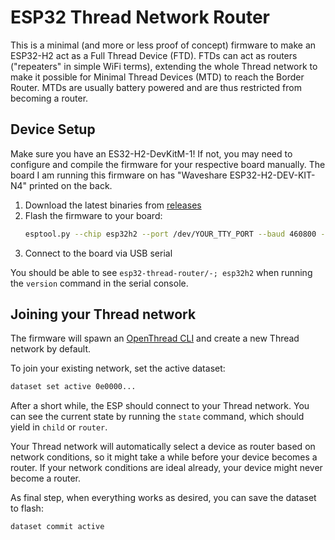 # ESP32 Thread Network Router

This is a minimal (and more or less proof of concept) firmware to make an ESP32-H2 act as a Full Thread Device (FTD). FTDs can act as routers ("repeaters" in simple WiFi terms), extending the whole Thread network to make it possible for Minimal Thread Devices (MTD) to reach the Border Router. MTDs are usually battery powered and are thus restricted from becoming a router.


## Device Setup

Make sure you have an ES32-H2-DevKitM-1! If not, you may need to configure and compile the firmware for your respective board manually. The board I am running this firmware on has "Waveshare ESP32-H2-DEV-KIT-N4" printed on the back.

1. Download the latest binaries from [releases](https://github.com/timoschwarzer/esp32-thread-router/releases)
2. Flash the firmware to your board:
   ```sh
   esptool.py --chip esp32h2 --port /dev/YOUR_TTY_PORT --baud 460800 --before default_reset --after hard_reset write_flash -z --flash_mode dio --flash_freq 48m --flash_size detect 0x0 bootloader.bin 0x8000 partitions.bin 0x10000 firmware.bin
   ```
3. Connect to the board via USB serial

You should be able to see `esp32-thread-router/-; esp32h2` when running the `version` command in the serial console.


## Joining your Thread network

The firmware will spawn an [OpenThread CLI](https://github.com/openthread/openthread/blob/main/src/cli/README.md) and create a new Thread network by default.

To join your existing network, set the active dataset:

```sh
dataset set active 0e0000...
```

After a short while, the ESP should connect to your Thread network. You can see the current state by running the `state` command, which should yield in `child` or `router`.

Your Thread network will automatically select a device as router based on network conditions, so it might take a while before your device becomes a router. If your network conditions are ideal already, your device might never become a router.

As final step, when everything works as desired, you can save the dataset to flash:

```sh
dataset commit active
```
